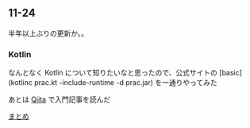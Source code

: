 ## 11-24

半年以上ぶりの更新か。。

### Kotlin

なんとなく Kotlin について知りたいなと思ったので、公式サイトの [basic](kotlinc prac.kt -include-runtime -d prac.jar) を一通りやってみた

あとは [Qiita](https://qiita.com/koher/items/bcc58c01c6ff2ece658f) で入門記事を読んだ

[まとめ](./../kotlin/prac)